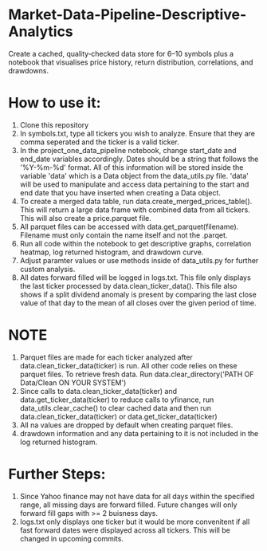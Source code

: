 # Market-Data-Pipeline-Descriptive-Analytics

Create a cached, quality‑checked data store for 6–10 symbols plus a notebook
that visualises price history, return distribution, correlations, and drawdowns.

# How to use it:

1) Clone this repository
2) In symbols.txt, type all tickers you wish to analyze. Ensure that they are comma seperated and the ticker is a valid ticker.
3) In the  project_one_data_pipeline notebook, change start_date and end_date variables accordingly. Dates should be a string that follows the '%Y-%m-%d' format. All of this information will be stored inside the variable 'data' which is a Data object from the data_utils.py file. 'data' will be used to manipulate and access data pertaining to the start and end date that you have inserted when creating a Data object. 
4) To create a merged data table, run data.create_merged_prices_table(). This will return a large data frame with combined data from all tickers. This will also create a price.parquet file.
5) All parquet files can be accessed with data.get_parquet(filename). Filename must only contain the name itself and not the .parqet. 
6) Run all code within the notebook to get descriptive graphs, correlation heatmap, log returned histogram, and drawdown curve.
7) Adjust paramter values or use methods inside of data_utils.py for further custom analysis.
8) All dates forward filled will be logged in logs.txt. This file only displays the last ticker processed by data.clean_ticker_data(). This file also shows if a split dividend anomaly is present by comparing the last close value of that day to the mean of all closes over the given period of time. 

# NOTE
1) Parquet files are made for each ticker analyzed after data.clean_ticker_data(ticker) is run. All other code relies on these parquet files. To retrieve fresh data. Run data.clear_directory('PATH OF Data/Clean ON YOUR SYSTEM')
2) Since calls to data.clean_ticker_data(ticker) and data.get_ticker_data(ticker) to reduce calls to yfinance, run data_utils.clear_cache() to clear cached data and then run data.clean_ticker_data(ticker) or data.get_ticker_data(ticker)
3) All na values are dropped by default when creating parquet files.
4) drawdown information and any data pertaining to it is not included in the log returned histogram. 

# Further Steps:
1) Since Yahoo finance may not have data for all days within the specified range, all missing days are forward filled. Future changes will only forward fill gaps with >= 2 buisness days.
2) logs.txt only displays one ticker but it would be more convenitent if all fast forward dates were displayed across all tickers. This will be changed in upcoming commits. 
